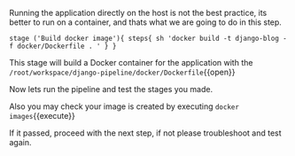 Running the application directly on the host is not the best practice, its better to run on a container, and thats what we are going to do in this step.

`
		stage ('Build docker image'){
			steps{
				sh 'docker build -t django-blog -f docker/Dockerfile . '
			}
		}
`

This stage will build a Docker container for the application with the `/root/workspace/django-pipeline/docker/Dockerfile`{{open}}

Now lets run the pipeline and test the stages you made.

Also you may check your image is created by executing `docker images`{{execute}}

If it passed, proceed with the next step, if not please troubleshoot and test again.

